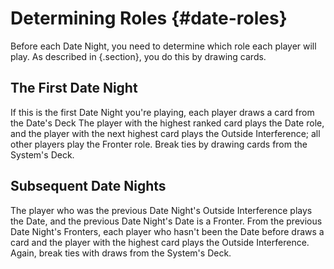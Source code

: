 # Determining Roles {#date-roles}

Before each Date Night, you need to determine which role each player will play.
As described in [](#game-choosing){.section}, you do this by drawing cards.

## The First Date Night

If this is the first Date Night you're playing, each player draws a card from the Date's Deck
The player with the highest ranked card plays the Date role, and the player with the
next highest card plays the Outside Interference; all other players play the Fronter role.
Break ties by drawing cards from the System's Deck.

## Subsequent Date Nights

The player who was the previous Date Night's Outside Interference plays the Date, and the
previous Date Night's Date is a Fronter. From the previous Date Night's Fronters, each player
who hasn't been the Date before draws a card and the player with the highest card plays 
the Outside Interference. Again, break ties with draws from the System's Deck.

